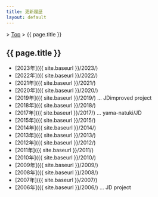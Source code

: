 ```yaml
---
title: 更新履歴
layout: default
---
```


&gt; [Top](../) &gt; {{ page.title }}

## {{ page.title }}

- [2023年]({{ site.baseurl }}/2023/)
- [2022年]({{ site.baseurl }}/2022/)
- [2021年]({{ site.baseurl }}/2021/)
- [2020年]({{ site.baseurl }}/2020/)
- [2019年]({{ site.baseurl }}/2019/) ... JDimproved project
- [2018年]({{ site.baseurl }}/2018/)
- [2017年]({{ site.baseurl }}/2017/) ... yama-natuki/JD
- [2015年]({{ site.baseurl }}/2015/)
- [2014年]({{ site.baseurl }}/2014/)
- [2013年]({{ site.baseurl }}/2013/)
- [2012年]({{ site.baseurl }}/2012/)
- [2011年]({{ site.baseurl }}/2011/)
- [2010年]({{ site.baseurl }}/2010/)
- [2009年]({{ site.baseurl }}/2009/)
- [2008年]({{ site.baseurl }}/2008/)
- [2007年]({{ site.baseurl }}/2007/)
- [2006年]({{ site.baseurl }}/2006/) ... JD project
